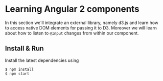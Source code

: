 # Learning Angular 2 components

In this section we'll integrate an external library, namely d3.js and learn how to access native DOM elements for passing it to D3. Moreover we will learn about how to listen to `@Input` changes from within our component.

## Install & Run

Install the latest dependencies using 

```
$ npm install
$ npm start
```

